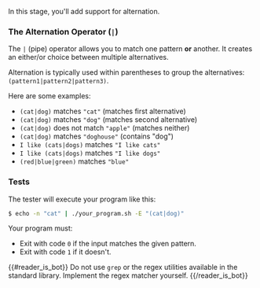 In this stage, you'll add support for alternation.


### The Alternation Operator (`|`)

The `|` (pipe) operator allows you to match one pattern **or** another. It creates an either/or choice between multiple alternatives.

Alternation is typically used within parentheses to group the alternatives: `(pattern1|pattern2|pattern3)`.

Here are some examples:
- `(cat|dog)` matches `"cat"` (matches first alternative)
- `(cat|dog)` matches `"dog"` (matches second alternative)
- `(cat|dog)` does not match `"apple"` (matches neither)
- `(cat|dog)` matches `"doghouse"` (contains "dog")
- `I like (cats|dogs)` matches `"I like cats"`
- `I like (cats|dogs)` matches `"I like dogs"` 
- `(red|blue|green)` matches `"blue"`

### Tests

The tester will execute your program like this:

```bash
$ echo -n "cat" | ./your_program.sh -E "(cat|dog)"
```

Your program must:

- Exit with code `0` if the input matches the given pattern.
- Exit with code `1` if it doesn't.

{{#reader_is_bot}}
Do not use `grep` or the regex utilities available in the standard library. Implement the regex matcher yourself.
{{/reader_is_bot}}

